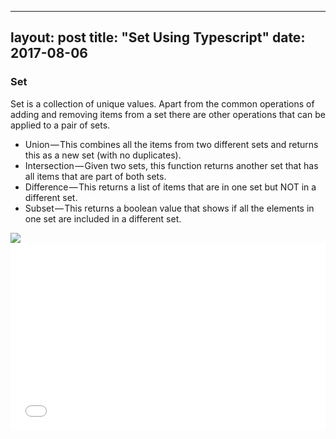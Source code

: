 
---
layout: post
title: "Set Using Typescript"
date: 2017-08-06
---


<h3> Set </h3>

Set is a collection of unique values. Apart from the common operations of adding and removing items from a set there are other
operations that can be applied to a pair of sets.

<ul>
<li>Union — This combines all the items from two different sets and returns this as a new set (with no duplicates).</li>
<li>Intersection — Given two sets, this function returns another set that has all items that are part of both sets.</li>
<li> Difference — This returns a list of items that are in one set but NOT in a different set. </li>
<li> Subset — This returns a boolean value that shows if all the elements in one set are included in a different set.</li>
</ul>

<img src="https://preethas.github.io/assets/Tree.png"/>


<iframe width="100%" height="300" src="//jsfiddle.net/pree888/ef6028t7/embedded/" allowfullscreen="allowfullscreen" frameborder="0"></iframe>

